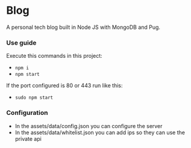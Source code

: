 # Blog
A personal tech blog built in Node JS with MongoDB and Pug.

### Use guide

Execute this commands in this project:<br>
- ``npm i``<br>
- ``npm start``

If the port configured is 80 or 443 run like this:
- ``sudo npm start``


### Configuration

- In the assets/data/config.json you can configure the server
- In the assets/data/whitelist.json you can add ips so they can use the private api
